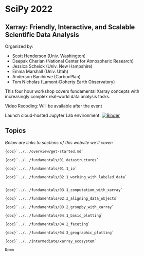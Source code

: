 # SciPy 2022

## Xarray: Friendly, Interactive, and Scalable Scientific Data Analysis

Organized by:

- Scott Henderson (Univ. Washington)
- Deepak Cherian (National Center for Atmospheric Research)
- Jessica Scheick (Univ. New Hampshire)
- Emma Marshall (Univ. Utah)
- Anderson Banihirwe (CarbonPlan)
- Tom Nicholas (Lamont-Doherty Earth Observatory)

This four hour workshop covers fundamental Xarray concepts with increasingly complex real-world data analysis tasks.

Video Recoding:
Will be available after the event

Launch cloud-hosted Jupyter Lab environment:
[![Binder](https://mybinder.org/badge_logo.svg)](https://mybinder.org/v2/gh/xarray-contrib/xarray-tutorial/HEAD?labpath=workshops/scipy2022/index.ipynb)

## Topics

_Below are links to sections of this website we'll cover_:

```{dropdown} Introduction
{doc}`../../overview/get-started.md`
```

```{dropdown} Introduction to Xarray
{doc}`../../fundamentals/01_datastructures`

{doc}`../../fundamentals/01.1_io`
```

```{dropdown} Working with Labeled Data
{doc}`../../fundamentals/02.1_working_with_labeled_data`


```

```{dropdown} Computation
{doc}`../../fundamentals/03.1_computation_with_xarray`

{doc}`../../fundamentals/02.3_aligning_data_objects`

{doc}`../../fundamentals/03.2_groupby_with_xarray`
```

```{dropdown} Plotting and Visualization
{doc}`../../fundamentals/04.1_basic_plotting`

{doc}`../../fundamentals/04.2_faceting`

{doc}`../../fundamentals/04.3_geographic_plotting`
```

```{dropdown} Xarray Ecosystem
{doc}`../../intermediate/xarray_ecosystem`

Demo
```
